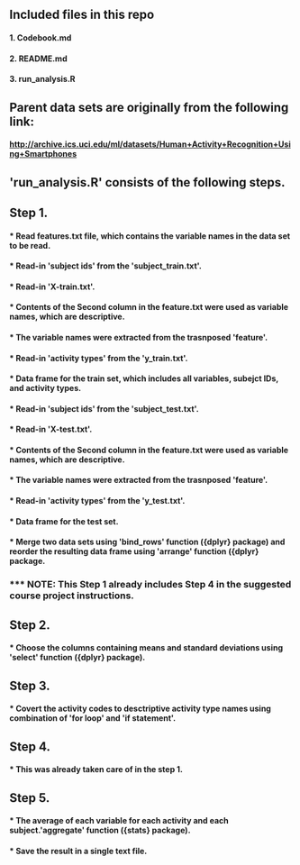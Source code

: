 ## Included files in this repo
#### 1. Codebook.md
#### 2. README.md
#### 3. run_analysis.R

## Parent data sets are originally from the following link:
#### http://archive.ics.uci.edu/ml/datasets/Human+Activity+Recognition+Using+Smartphones


## 'run_analysis.R' consists of the following steps.

## Step 1. 
####  * Read features.txt file, which contains the variable names in the data set to be read.
####  * Read-in 'subject ids' from the 'subject_train.txt'.
####  * Read-in 'X-train.txt'.
####  * Contents of the Second column in the feature.txt were used as variable names, which are descriptive.
####  * The variable names were extracted from the trasnposed 'feature'.
####  * Read-in 'activity types' from the 'y_train.txt'.
####  * Data frame for the train set, which includes all variables, subejct IDs, and activity types. 
####  * Read-in 'subject ids' from the 'subject_test.txt'.
####  * Read-in 'X-test.txt'.
####  * Contents of the Second column in the feature.txt were used as variable names, which are descriptive.
####  * The variable names were extracted from the trasnposed 'feature'.
####  * Read-in 'activity types' from the 'y_test.txt'.
####  * Data frame for the test set.
####  * Merge two data sets using 'bind_rows' function ({dplyr} package) and reorder the resulting data frame using 'arrange' function ({dplyr} package.

### *** NOTE: This Step 1 already includes Step 4 in the suggested course project instructions.


## Step 2. 
####  * Choose the columns containing means and standard deviations using 'select' function ({dplyr} package).


## Step 3. ###
####  * Covert the activity codes to desctriptive activity type names using combination of 'for loop' and 'if statement'.


## Step 4. ###
####  * This was already taken care of in the step 1. 


## Step 5.
####  * The average of each variable for each activity and each subject.'aggregate' function ({stats} package). 
####  * Save the result in a single text file.

